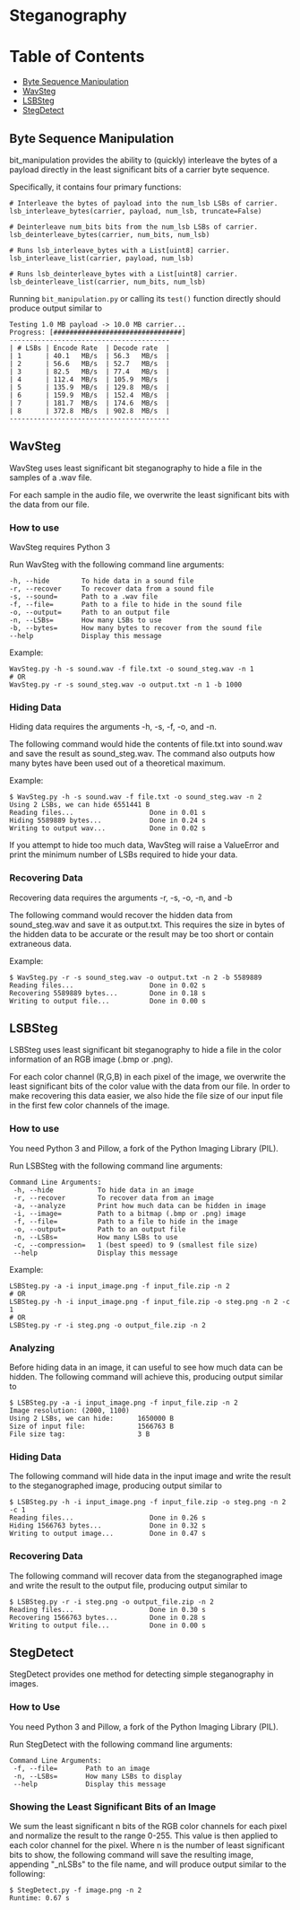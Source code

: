 # Steganography

# Table of Contents
  * [Byte Sequence Manipulation](#ByteSequenceManipulation)
  * [WavSteg](#WavSteg)
  * [LSBSteg](#LSBSteg)
  * [StegDetect](#StegDetect)

<a name = "ByteSequenceManipulation"></a>
## Byte Sequence Manipulation
bit_manipulation provides the ability to (quickly) interleave the bytes of a
payload directly in the least significant bits of a carrier byte sequence.

Specifically, it contains four primary functions:

    # Interleave the bytes of payload into the num_lsb LSBs of carrier.
    lsb_interleave_bytes(carrier, payload, num_lsb, truncate=False)

    # Deinterleave num_bits bits from the num_lsb LSBs of carrier.
    lsb_deinterleave_bytes(carrier, num_bits, num_lsb)

    # Runs lsb_interleave_bytes with a List[uint8] carrier.
    lsb_interleave_list(carrier, payload, num_lsb)

    # Runs lsb_deinterleave_bytes with a List[uint8] carrier.
    lsb_deinterleave_list(carrier, num_bits, num_lsb)

Running `bit_manipulation.py` or calling its `test()` function directly should
produce output similar to

    Testing 1.0 MB payload -> 10.0 MB carrier...
    Progress: [################################]
    ----------------------------------------
    | # LSBs | Encode Rate  | Decode rate  |
    | 1      | 40.1   MB/s  | 56.3   MB/s  |
    | 2      | 56.6   MB/s  | 52.7   MB/s  |
    | 3      | 82.5   MB/s  | 77.4   MB/s  |
    | 4      | 112.4  MB/s  | 105.9  MB/s  |
    | 5      | 135.9  MB/s  | 129.8  MB/s  |
    | 6      | 159.9  MB/s  | 152.4  MB/s  |
    | 7      | 181.7  MB/s  | 174.6  MB/s  |
    | 8      | 372.8  MB/s  | 902.8  MB/s  |
    ----------------------------------------

<a name = "WavSteg"></a>
## WavSteg
WavSteg uses least significant bit steganography to hide a file in the samples
of a .wav file.

For each sample in the audio file, we overwrite the least significant bits with
the data from our file.

### How to use
WavSteg requires Python 3

Run WavSteg with the following command line arguments:

    -h, --hide        To hide data in a sound file
    -r, --recover     To recover data from a sound file
    -s, --sound=      Path to a .wav file
    -f, --file=       Path to a file to hide in the sound file
    -o, --output=     Path to an output file
    -n, --LSBs=       How many LSBs to use
    -b, --bytes=      How many bytes to recover from the sound file
    --help            Display this message
	
Example:

    WavSteg.py -h -s sound.wav -f file.txt -o sound_steg.wav -n 1
	# OR
	WavSteg.py -r -s sound_steg.wav -o output.txt -n 1 -b 1000
	
### Hiding Data
Hiding data requires the arguments -h, -s, -f, -o, and -n.

The following command would hide the contents of file.txt into sound.wav and
save the result as sound_steg.wav. The command also outputs how many bytes have
been used out of a theoretical maximum.

Example:

    $ WavSteg.py -h -s sound.wav -f file.txt -o sound_steg.wav -n 2
    Using 2 LSBs, we can hide 6551441 B
    Reading files...                   Done in 0.01 s
    Hiding 5589889 bytes...            Done in 0.24 s
    Writing to output wav...           Done in 0.02 s
	
If you attempt to hide too much data, WavSteg will raise a ValueError and
print the minimum number of LSBs required to hide your data.

### Recovering Data
Recovering data requires the arguments -r, -s, -o, -n, and -b

The following command would recover the hidden data from sound_steg.wav and
save it as output.txt. This requires the size in bytes of the hidden data to
be accurate or the result may be too short or contain extraneous data.

Example:

    $ WavSteg.py -r -s sound_steg.wav -o output.txt -n 2 -b 5589889
    Reading files...                   Done in 0.02 s
    Recovering 5589889 bytes...        Done in 0.18 s
    Writing to output file...          Done in 0.00 s
  
<a name = "LSBSteg"></a>
## LSBSteg
LSBSteg uses least significant bit steganography to hide a file in the color
information of an RGB image (.bmp or .png).

For each color channel (R,G,B) in each pixel of the image, we overwrite the
least significant bits of the color value with the data from our file.
In order to make recovering this data easier, we also hide the file size
of our input file in the first few color channels of the image.

### How to use
You need Python 3 and Pillow, a fork of the Python Imaging Library (PIL).

Run LSBSteg with the following command line arguments:

    Command Line Arguments:
     -h, --hide           To hide data in an image
     -r, --recover        To recover data from an image
     -a, --analyze        Print how much data can be hidden in image
     -i, --image=         Path to a bitmap (.bmp or .png) image
     -f, --file=          Path to a file to hide in the image
     -o, --output=        Path to an output file
     -n, --LSBs=          How many LSBs to use
     -c, --compression=   1 (best speed) to 9 (smallest file size)
     --help               Display this message

Example:

    LSBSteg.py -a -i input_image.png -f input_file.zip -n 2
    # OR
    LSBSteg.py -h -i input_image.png -f input_file.zip -o steg.png -n 2 -c 1
    # OR
    LSBSteg.py -r -i steg.png -o output_file.zip -n 2

### Analyzing
Before hiding data in an image, it can useful to see how much data can be
hidden. The following command will achieve this, producing output similar to

    $ LSBSteg.py -a -i input_image.png -f input_file.zip -n 2
    Image resolution: (2000, 1100)
    Using 2 LSBs, we can hide:      1650000 B
    Size of input file:             1566763 B
    File size tag:                  3 B
	
### Hiding Data
The following command will hide data in the input image and write the result to
the steganographed image, producing output similar to

    $ LSBSteg.py -h -i input_image.png -f input_file.zip -o steg.png -n 2 -c 1
    Reading files...                   Done in 0.26 s
    Hiding 1566763 bytes...            Done in 0.32 s
    Writing to output image...         Done in 0.47 s

### Recovering Data
The following command will recover data from the steganographed image and write
the result to the output file, producing output similar to

    $ LSBSteg.py -r -i steg.png -o output_file.zip -n 2
    Reading files...                   Done in 0.30 s
    Recovering 1566763 bytes...        Done in 0.28 s
    Writing to output file...          Done in 0.00 s

<a name = "StegDetect"></a>
## StegDetect
StegDetect provides one method for detecting simple steganography in images.

### How to Use
You need Python 3 and Pillow, a fork of the Python Imaging Library (PIL).

Run StegDetect with the following command line arguments:

    Command Line Arguments:
     -f, --file=       Path to an image
     -n, --LSBs=       How many LSBs to display
     --help            Display this message
	
### Showing the Least Significant Bits of an Image
We sum the least significant n bits of the RGB color channels for each pixel
and normalize the result to the range 0-255. This value is then applied to each
color channel for the pixel. Where n is the number of least significant bits to
show, the following command will save the resulting image, appending "_nLSBs"
to the file name, and will produce output similar to the following:

    $ StegDetect.py -f image.png -n 2
    Runtime: 0.67 s
